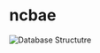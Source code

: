 # ncbae
![Database Structutre](https://user-images.githubusercontent.com/72407360/103023908-a7467b80-4570-11eb-858e-d3a2418c0212.png)
